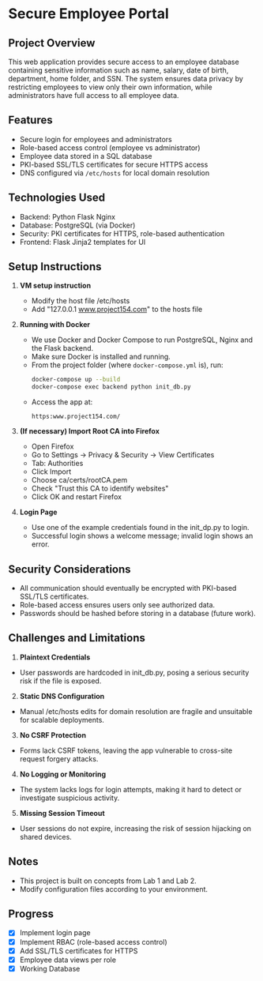 # Secure Employee Portal

## Project Overview
This web application provides secure access to an employee database containing sensitive information such as name, salary, date of birth, department, home folder, and SSN. The system ensures data privacy by restricting employees to view only their own information, while administrators have full access to all employee data.

## Features
- Secure login for employees and administrators
- Role-based access control (employee vs administrator)
- Employee data stored in a SQL database
- PKI-based SSL/TLS certificates for secure HTTPS access
- DNS configured via `/etc/hosts` for local domain resolution

## Technologies Used
- Backend: Python Flask
           Nginx
- Database: PostgreSQL (via Docker)
- Security: PKI certificates for HTTPS, role-based authentication
- Frontend: Flask Jinja2 templates for UI

## Setup Instructions

1. **VM setup instruction**  
   - Modify the host file /etc/hosts
   - Add "127.0.0.1 www.project154.com" to the hosts file

2. **Running with Docker**
   - We use Docker and Docker Compose to run PostgreSQL, Nginx and the Flask backend.
   - Make sure Docker is installed and running.  
   - From the project folder (where `docker-compose.yml` is), run:  
     ```bash
     docker-compose up --build
     docker-compose exec backend python init_db.py
     ```  
   - Access the app at:  
     ```
     https:www.project154.com/
     ```

3. **(If necessary) Import Root CA into Firefox** 
   - Open Firefox
   - Go to Settings -> Privacy & Security -> View Certificates
   - Tab: Authorities
   - Click Import
   - Choose ca/certs/rootCA.pem
   - Check "Trust this CA to identify websites"
   - Click OK and restart Firefox
     
4. **Login Page**  
   - Use one of the example credentials found in the init_dp.py to login.
   - Successful login shows a welcome message; invalid login shows an error.

## Security Considerations
- All communication should eventually be encrypted with PKI-based SSL/TLS certificates.  
- Role-based access ensures users only see authorized data.  
- Passwords should be hashed before storing in a database (future work).

## Challenges and Limitations
1. **Plaintext Credentials**
- User passwords are hardcoded in init_db.py, posing a serious security risk if the file is exposed.

2. **Static DNS Configuration**
- Manual /etc/hosts edits for domain resolution are fragile and unsuitable for scalable deployments.

3. **No CSRF Protection**
- Forms lack CSRF tokens, leaving the app vulnerable to cross-site request forgery attacks.

4. **No Logging or Monitoring**
- The system lacks logs for login attempts, making it hard to detect or investigate suspicious activity.

5. **Missing Session Timeout**
- User sessions do not expire, increasing the risk of session hijacking on shared devices.

## Notes
- This project is built on concepts from Lab 1 and Lab 2.  
- Modify configuration files according to your environment.

## Progress

- [x] Implement login page  
- [x] Implement RBAC (role-based access control)  
- [x] Add SSL/TLS certificates for HTTPS  
- [x] Employee data views per role
- [x] Working Database
